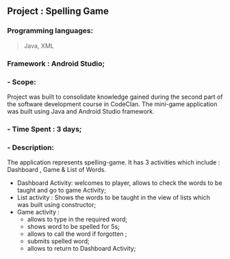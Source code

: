 ## Project : Spelling Game
### Programming languages:
> Java, XML
### Framework : Android Studio;

### - Scope:
Project was built to consolidate knowledge gained during the second part of the software development course in CodeClan.
The mini-game application was built using Java and Android Studio framework.

### - Time Spent : 3 days;

### - Description:
The application represents spelling-game. It has 3 activities which include : Dashboard , Game & List of Words.
- Dashboard Activity: welcomes to player, allows to check the words to be taught and go to game Activity;
- List activity : Shows the words to be taught in the view of lists which was built using constructor;
- Game activity : 
    - allows to type in the required word;
    - shows word to be spelled for 5s;
    - allows to call the word if forgotten ;
    - submits spelled word;
    - allows to return to Dashboard Activity;
